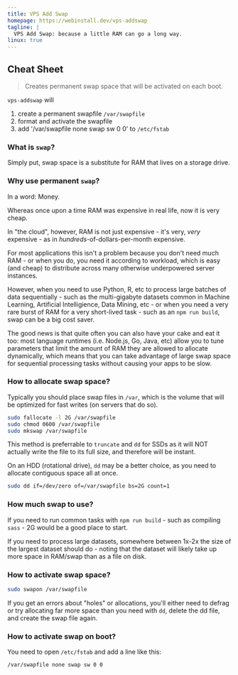 ```yaml
---
title: VPS Add Swap
homepage: https://webinstall.dev/vps-addswap
tagline: |
  VPS Add Swap: because a little RAM can go a long way.
linux: true
---
```


## Cheat Sheet

> Creates permanent swap space that will be activated on each boot.

`vps-addswap` will

1. create a permanent swapfile `/var/swapfile`
2. format and activate the swapfile
3. add '/var/swapfile none swap sw 0 0' to `/etc/fstab`

### What is `swap`?

Simply put, swap space is a substitute for RAM that lives on a storage drive.

### Why use permanent `swap`?

In a word: Money.

Whereas once upon a time RAM was expensive in real life, now it is very cheap.

In "the cloud", however, RAM is not just expensive - it's very, _very_
expensive - as in _hundreds_-of-dollars-per-month expensive.

For most applications this isn't a problem because you don't need much RAM - or
when you do, you need it according to workload, which is easy (and cheap) to
distribute across many otherwise underpowered server instances.

However, when you need to use Python, R, etc to process large batches of data
sequentially - such as the multi-gigabyte datasets common in Machine Learning,
Artificial Intelligience, Data Mining, etc - or when you need a very rare burst
of RAM for a very short-lived task - such as an `npm run build`, swap can be a
big cost saver.

The good news is that quite often you can also have your cake and eat it too:
most language runtimes (i.e. Node.js, Go, Java, etc) allow you to tune
parameters that limit the amount of RAM they are allowed to allocate
dynamically, which means that you can take advantage of large swap space for
sequential processing tasks without causing your apps to be slow.

### How to allocate swap space?

Typically you should place swap files in `/var`, which is the volume that will
be optimized for fast writes (on servers that do so).

```sh
sudo fallocate -l 2G /var/swapfile
sudo chmod 0600 /var/swapfile
sudo mkswap /var/swapfile
```

This method is preferrable to `truncate` and `dd` for SSDs as it will NOT
actually write the file to its full size, and therefore will be instant.

On an HDD (rotational drive), `dd` may be a better choice, as you need to
allocate contiguous space all at once.

```sh
sudo dd if=/dev/zero of=/var/swapfile bs=2G count=1
```

### How much swap to use?

If you need to run common tasks with `npm run build` - such as compiling
`sass` - 2G would be a good place to start.

If you need to process large datasets, somewhere between 1x-2x the size of the
largest dataset should do - noting that the dataset will likely take up more
space in RAM/swap than as a file on disk.

### How to activate swap space?

```sh
sudo swapon /var/swapfile
```

If you get an errors about "holes" or allocations, you'll either need to defrag
or try allocating far more space than you need with `dd`, delete the dd file,
and create the swap file again.

### How to activate swap on boot?

You need to open `/etc/fstab` and add a line like this:

```txt
/var/swapfile none swap sw 0 0
```
